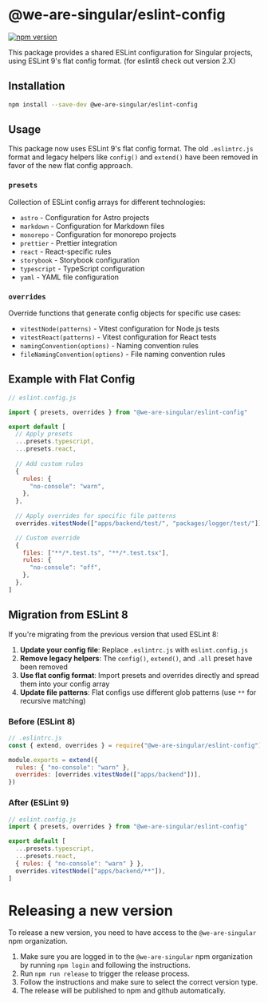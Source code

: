# @we-are-singular/eslint-config

[![npm version](https://badge.fury.io/js/%40we-are-singular%2Feslint-config.svg)](https://badge.fury.io/js/%40we-are-singular%2Feslint-config)

This package provides a shared ESLint configuration for Singular projects, using ESLint 9's flat config format. (for eslint8 check out version 2.X)

## Installation

```bash
npm install --save-dev @we-are-singular/eslint-config
```

## Usage

This package now uses ESLint 9's flat config format. The old `.eslintrc.js` format and legacy helpers like `config()` and `extend()` have been removed in favor of the new flat config approach.

### `presets`

Collection of ESLint config arrays for different technologies:

- `astro` - Configuration for Astro projects
- `markdown` - Configuration for Markdown files
- `monorepo` - Configuration for monorepo projects
- `prettier` - Prettier integration
- `react` - React-specific rules
- `storybook` - Storybook configuration
- `typescript` - TypeScript configuration
- `yaml` - YAML file configuration

### `overrides`

Override functions that generate config objects for specific use cases:

- `vitestNode(patterns)` - Vitest configuration for Node.js tests
- `vitestReact(patterns)` - Vitest configuration for React tests
- `namingConvention(options)` - Naming convention rules
- `fileNamingConvention(options)` - File naming convention rules

## Example with Flat Config

```javascript
// eslint.config.js

import { presets, overrides } from "@we-are-singular/eslint-config"

export default [
  // Apply presets
  ...presets.typescript,
  ...presets.react,
  
  // Add custom rules
  {
    rules: {
      "no-console": "warn",
    },
  },
  
  // Apply overrides for specific file patterns
  overrides.vitestNode(["apps/backend/test/", "packages/logger/test/"]),

  // Custom override
  {
    files: ["**/*.test.ts", "**/*.test.tsx"],
    rules: {
      "no-console": "off",
    },
  },
]
```

## Migration from ESLint 8

If you're migrating from the previous version that used ESLint 8:

1. **Update your config file**: Replace `.eslintrc.js` with `eslint.config.js`
2. **Remove legacy helpers**: The `config()`, `extend()`, and `.all` preset have been removed
3. **Use flat config format**: Import presets and overrides directly and spread them into your config array
4. **Update file patterns**: Flat configs use different glob patterns (use `**` for recursive matching)

### Before (ESLint 8)
```javascript
// .eslintrc.js
const { extend, overrides } = require("@we-are-singular/eslint-config")

module.exports = extend({
  rules: { "no-console": "warn" },
  overrides: [overrides.vitestNode(["apps/backend"])],
})
```

### After (ESLint 9)
```javascript
// eslint.config.js
import { presets, overrides } from "@we-are-singular/eslint-config"

export default [
  ...presets.typescript,
  ...presets.react,
  { rules: { "no-console": "warn" } },
  overrides.vitestNode(["apps/backend/**"]),
]
```
# Releasing a new version

To release a new version, you need to have access to the `@we-are-singular` npm organization.

1. Make sure you are logged in to the `@we-are-singular` npm organization by running `npm login` and following the instructions.
2. Run `npm run release` to trigger the release process.
3. Follow the instructions and make sure to select the correct version type.
4. The release will be published to npm and github automatically.
